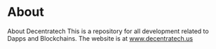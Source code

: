 # About
About Decentratech
This is a repository for all development related to Dapps and Blockchains. The website is at www.decentratech.us
